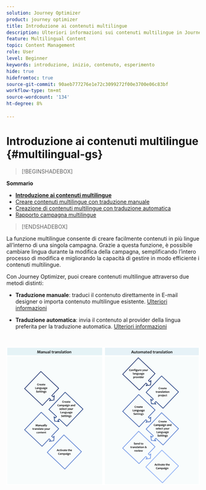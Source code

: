 ```yaml
---
solution: Journey Optimizer
product: journey optimizer
title: Introduzione ai contenuti multilingue
description: Ulteriori informazioni sui contenuti multilingue in Journey Optimizer
feature: Multilingual Content
topic: Content Management
role: User
level: Beginner
keywords: introduzione, inizio, contenuto, esperimento
hide: true
hidefromtoc: true
source-git-commit: 90aeb777276e1e72c3099272f00e3700e06c83bf
workflow-type: tm+mt
source-wordcount: '134'
ht-degree: 8%

---
```


# Introduzione ai contenuti multilingue {#multilingual-gs}

>[!BEGINSHADEBOX]

**Sommario**

* **[Introduzione ai contenuti multilingue](multilingual-gs.md)**
* [Creare contenuti multilingue con traduzione manuale](multilingual-manual.md)
* [Creazione di contenuti multilingue con traduzione automatica](multilingual-automated.md)
* [Rapporto campagna multilingue](multilingual-report.md)

>[!ENDSHADEBOX]

La funzione multilingue consente di creare facilmente contenuti in più lingue all’interno di una singola campagna. Grazie a questa funzione, è possibile cambiare lingua durante la modifica della campagna, semplificando l’intero processo di modifica e migliorando la capacità di gestire in modo efficiente i contenuti multilingue.

Con Journey Optimizer, puoi creare contenuti multilingue attraverso due metodi distinti:

* **Traduzione manuale**: traduci il contenuto direttamente in E-mail designer o importa contenuto multilingue esistente. [Ulteriori informazioni](multilingual-manual.md)

* **Traduzione automatica**: invia il contenuto al provider della lingua preferita per la traduzione automatica. [Ulteriori informazioni](multilingual-automated.md)

</br>

![](assets/translation_schema.png)

